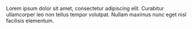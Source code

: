 Lorem ipsum dolor sit amet, consectetur adipiscing elit. Curabitur ullamcorper leo non tellus tempor volutpat. Nullam maximus nunc eget nisl facilisis elementum. 